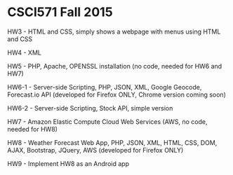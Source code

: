 # CSCI571 Fall 2015

HW3 - HTML and CSS, simply shows a webpage with menus using HTML and CSS

HW4 - XML

HW5 - PHP, Apache, OPENSSL installation (no code, needed for HW6 and HW7)

HW6-1 - Server-side Scripting, PHP, JSON, XML, Google Geocode, Forecast.io API (developed for Firefox ONLY, Chrome version coming soon)

HW6-2 - Server-side Scripting, Stock API, simple version

HW7 - Amazon Elastic Compute Cloud Web Services (AWS, no code, needed for HW8)

HW8 - Weather Forecast Web App, PHP, JSON, XML, HTML, CSS, DOM, AJAX, Bootstrap, JQuery, AWS (developed for Firefox ONLY)

HW9 - Implement HW8 as an Android app
